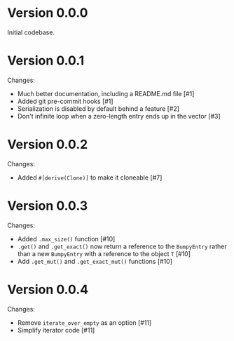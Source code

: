 # Version 0.0.0

Initial codebase.

# Version 0.0.1

Changes:
* Much better documentation, including a README.md file [#1]
* Added git pre-commit hooks [#1]
* Serialization is disabled by default behind a feature [#2]
* Don't infinite loop when a zero-length entry ends up in the vector [#3]

# Version 0.0.2

Changes:
* Added `#[derive(Clone)]` to make it cloneable [#7]

# Version 0.0.3

Changes:
* Added `.max_size()` function [#10]
* `.get()` and `.get_exact()` now return a reference to the `BumpyEntry` rather than a new `BumpyEntry` with a reference to the object `T` [#10]
* Add `.get_mut()` and `.get_exact_mut()` functions [#10]

# Version 0.0.4

Changes:
* Remove `iterate_over_empty` as an option [#11]
* Simplify iterator code [#11]
